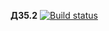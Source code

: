 **ДЗ5.2** [![Build status](https://ci.appveyor.com/api/projects/status/c4v5ei4lun23fsg4?svg=true)](https://ci.appveyor.com/project/mkbarbara/homework5-2-gradle)
